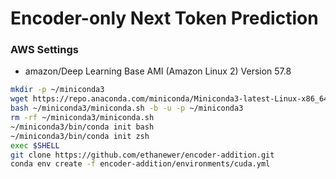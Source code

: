 # Encoder-only Next Token Prediction

### AWS Settings
- amazon/Deep Learning Base AMI (Amazon Linux 2) Version 57.8
```bash
mkdir -p ~/miniconda3
wget https://repo.anaconda.com/miniconda/Miniconda3-latest-Linux-x86_64.sh -O ~/miniconda3/miniconda.sh
bash ~/miniconda3/miniconda.sh -b -u -p ~/miniconda3
rm -rf ~/miniconda3/miniconda.sh
~/miniconda3/bin/conda init bash
~/miniconda3/bin/conda init zsh
exec $SHELL
git clone https://github.com/ethanewer/encoder-addition.git
conda env create -f encoder-addition/environments/cuda.yml
```